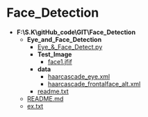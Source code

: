 # Face_Detection

- __F:\\S.K\\gitHub\_code\\GIT\\Face\_Detection__
   - __Eye\_and\_Face\_Detection__
     - [Eye\_&\_Face\_Detect.py](Eye_and_Face_Detection/Eye_%26_Face_Detect.py)
     - __Test\_Image__
       - [face1.jfif](Eye_and_Face_Detection/Test_Image/face1.jfif)
     - __data__
       - [haarcascade\_eye.xml](Eye_and_Face_Detection/data/haarcascade_eye.xml)
       - [haarcascade\_frontalface\_alt.xml](Eye_and_Face_Detection/data/haarcascade_frontalface_alt.xml)
     - [readme.txt](Eye_and_Face_Detection/readme.txt)
   - [README.md](README.md)
   - [ex.txt](ex.txt)
